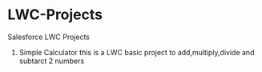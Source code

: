 # LWC-Projects
Salesforce LWC Projects 
1. Simple Calculator
this is a LWC basic project to add,multiply,divide and subtarct 2 numbers 

